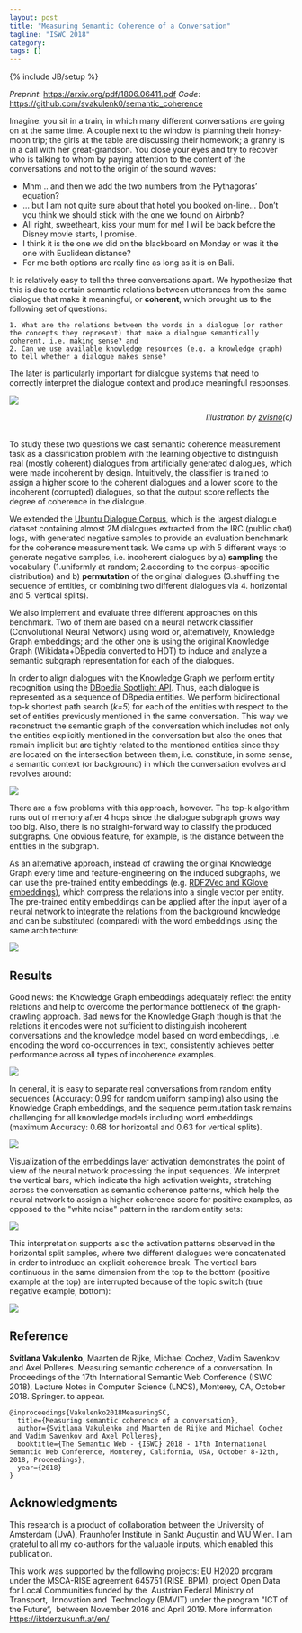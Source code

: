 ```yaml
---
layout: post
title: "Measuring Semantic Coherence of a Conversation"
tagline: "ISWC 2018"
category: 
tags: []
---
```

{% include JB/setup %}


*Preprint*: <https://arxiv.org/pdf/1806.06411.pdf>
*Code*: <https://github.com/svakulenk0/semantic_coherence>


Imagine: you sit in a train, in which many different conversations are going on at the same time. A couple next to the window is planning their honey-moon trip; the girls at the table are discussing their homework; a granny is in a call with her great-grandson. You close your eyes and try to recover who is talking to whom by paying attention to the content of the conversations and not to the origin of the sound waves:

- Mhm .. and then we add the two numbers from the Pythagoras’ equation?
- … but I am not quite sure about that hotel you booked on-line… Don’t you think we should stick with the one we found on Airbnb?
- All right, sweetheart, kiss your mum for me! I will be back before the Disney movie starts, I promise.
- I think it is the one we did on the blackboard on Monday or was it the one with Euclidean distance?
- For me both options are really fine as long as it is on Bali.

It is relatively easy to tell the three conversations apart. We hypothesize that this is due to certain semantic relations between utterances from the same dialogue that make it meaningful, or <b>coherent</b>, which brought us to the following set of questions:

    1. What are the relations between the words in a dialogue (or rather the concepts they represent) that make a dialogue semantically coherent, i.e. making sense? and
    2. Can we use available knowledge resources (e.g. a knowledge graph) to tell whether a dialogue makes sense?

The later is particularly important for dialogue systems that need to correctly interpret the dialogue context and produce meaningful responses.


![](/assets/iswc18/zvisno.png)
<div style="text-align: right"> <i>Illustration by <a href="https://twitter.com/zvisno" target="_blank">zvisno</a>(c)</i> </div>
<br>

To study these two questions we cast semantic coherence measurement task as a classification problem with the learning objective to distinguish real (mostly coherent) dialogues from artificially generated dialogues, which were made incoherent by design. Intuitively, the classifier is trained to assign a higher score to the coherent dialogues and a lower score to the incoherent (corrupted) dialogues, so that the output score reflects the degree of coherence in the dialogue.

We extended the [Ubuntu Dialogue Corpus](https://github.com/rkadlec/ubuntu-ranking-dataset-creator), which is the largest dialogue dataset containing almost 2M dialogues extracted from the IRC (public chat) logs, with generated negative samples to provide an evaluation benchmark for the coherence measurement task. We came up with 5 different ways to generate negative samples, i.e. incoherent dialogues by a) <b>sampling</b> the vocabulary (1.uniformly at random; 2.according to the corpus-specific distribution) and b) <b>permutation</b> of the original dialogues (3.shuffling the sequence of entities, or combining two different dialogues via 4. horizontal and 5. vertical splits).

We also implement and evaluate three different approaches on this benchmark.
Two of them are based on a neural network classifier (Convolutional Neural Network) using word or, alternatively, Knowledge Graph embeddings; and the other one is using the original Knowledge Graph (Wikidata+DBpedia converted to HDT) to induce and analyze a semantic subgraph representation for each of the dialogues.

In order to align dialogues with the Knowledge Graph we perform entity recognition using the [DBpedia Spotlight API](https://www.dbpedia-spotlight.org/demo/).
Thus, each dialogue is represented as a sequence of DBpedia entities.
We perform bidirectional top-k shortest path search (<i>k=5</i>) for each of the entities with respect to the set of entities previously mentioned in the same conversation.
This way we reconstruct the semantic graph of the conversation which includes not only the entities explicitly mentioned in the conversation but also the ones that remain implicit but are tightly related to the mentioned entities since they are located on the intersection between them, i.e. constitute, in some sense, a semantic context (or background) in which the conversation evolves and revolves around:

![](/assets/iswc18/dialogue_graph.png)
<br>

There are a few problems with this approach, however. The top-k algorithm runs out of memory after 4 hops since the dialogue subgraph grows way too big. Also, there is no straight-forward way to classify the produced subgraphs. One obvious feature, for example, is the distance between the entities in the subgraph.

As an alternative approach, instead of crawling the original Knowledge Graph every time and feature-engineering on the induced subgraphs, we can use the pre-trained entity embeddings (e.g. [RDF2Vec and KGlove embeddings](http://data.dws.informatik.uni-mannheim.de/rdf2vec/models)), which compress the relations into a single vector per entity. The pre-trained entity embeddings can be applied after the input layer of a neural network to integrate the relations from the background knowledge and can be substituted (compared) with the word embeddings using the same architecture:

![](/assets/iswc18/coherence_cnn.png)
<br>


## Results

Good news: the Knowledge Graph embeddings adequately reflect the entity relations and help to overcome the performance bottleneck of the graph-crawling approach. Bad news for the Knowledge Graph though is that the relations it encodes were not sufficient to distinguish incoherent conversations and the knowledge model based on word embeddings, i.e. encoding the word co-occurrences in text, consistently achieves better performance across all types of incoherence examples.


![](/assets/iswc18/results.png)
<br>

In general, it is easy to separate real conversations from random entity sequences (Accuracy: 0.99 for random uniform sampling) also using the Knowledge Graph embeddings, and the sequence permutation task remains challenging for all knowledge models including word embeddings (maximum Accuracy: 0.68 for horizontal and 0.63 for vertical splits).


![](/assets/iswc18/table.png)
<br>

Visualization of the embeddings layer activation demonstrates the point of view of the neural network processing the input sequences. We interpret the vertical bars, which indicate the high activation weights, stretching across the conversation as semantic coherence patterns, which help the neural network to assign a higher coherence score for positive examples, as opposed to the "white noise" pattern in the random entity sets:

![](/assets/iswc18/coherence_patterns.png)
<br>

This interpretation supports also the activation patterns observed in the horizontal split samples, where two different dialogues were concatenated in order to introduce an explicit coherence break.
The vertical bars continuous in the same dimension from the top to the bottom (positive example at the top) are interrupted because of the topic switch (true negative example, bottom):

![](/assets/iswc18/horizontal_split.gif)
<br>


## Reference

<b>Svitlana Vakulenko</b>, Maarten de Rijke, Michael Cochez, Vadim Savenkov, and Axel Polleres. Measuring semantic coherence of a conversation. In Proceedings of the 17th International Semantic Web Conference (ISWC 2018), Lecture Notes in Computer Science (LNCS), Monterey, CA, October 2018. Springer. to appear.

```
@inproceedings{Vakulenko2018MeasuringSC,
  title={Measuring semantic coherence of a conversation},
  author={Svitlana Vakulenko and Maarten de Rijke and Michael Cochez and Vadim Savenkov and Axel Polleres},
  booktitle={The Semantic Web - {ISWC} 2018 - 17th International Semantic Web Conference, Monterey, California, USA, October 8-12th, 2018, Proceedings},
  year={2018}
}
```


## Acknowledgments

This research is a product of collaboration between the University of Amsterdam (UvA), Fraunhofer Institute in Sankt Augustin and WU Wien. I am grateful to all my co-authors for the valuable inputs, which enabled this publication.

This work was supported by the following projects: EU H2020 program under the MSCA-RISE agreement 645751 (RISE_BPM), project Open Data for Local Communities funded by the  Austrian Federal Ministry of Transport,  Innovation and  Technology (BMVIT) under the program "ICT of the Future“,  between November 2016 and April 2019. More information <https://iktderzukunft.at/en/>
